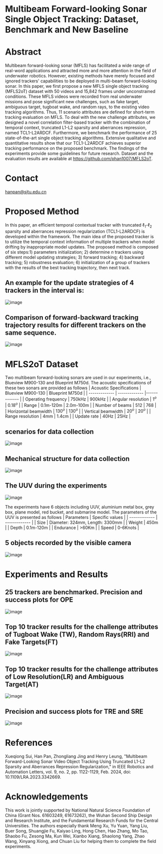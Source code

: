 # Multibeam Forward-looking Sonar Single Object Tracking: Dataset, Benchmark and New Baseline
# Abstract
Multibeam forward-looking sonar (MFLS) has facilitated a wide range of real-word applications and attracted more and more attention in the field of underwater robotics. However, existing methods have merely focused and ignored trackers' capabilities to be deployed in multi-beam forward-looking sonar. In this paper, we first propose a new MFLS single object tracking (MFLS2oT) dataset with 50 videos and 15,842 frames under unconstrained conditions. These MFLS videos were recorded from real underwater missions and pose significant new challenges, such as fake target, ambiguous target, tugboat wake, and random rays, to the existing video tracking algorithms. Thus, 11 scenario attributes are defined for short-term tracking evaluation on MFLS. To deal with the new challenge attributes, we designed a novel correlation filter-based tracker with the combination of temporal context, truncated L1-L2 sparsity and aberrances repression, named TCL1-L2ARDCF. Furthermore, we benchmark the performance of 25 state-of-the-art single object tracking algorithms. Extensive qualitative and quantitative results show that our TCL1-L2ARDCF achieves superior tracking performance on the proposed benchmark. The findings of the experiments provide some guidelines for future research. Dataset and the evaluation results are available at https://github.com/phan1007/MFLS2oT.
# Contact
hanpan@sjtu.edu.cn
# Proposed Method
In this paper, an efficient temporal contextual tracker with truncated $\ell_{1}$-$\ell_{2}$ sparsity and aberrances repression regularization (TCL1-L2ARDCF) is developed within the framework. The main idea of the proposed tracker is to utilize the temporal context information of multiple trackers when model drifting by inappropriate model updates. The proposed method is composed of six steps:1) parameters initialization; 2) determine $n$ trackers using different model updating strategies; 3) forward tracking; 4) backward tracking; 5) robustness evaluation; 6) initialization of a group of trackers with the results of the best tracking trajectory, then next track. 

## An example for the update strategies of 4 trackers in the interval is:
![image](https://github.com/phan1007/MFLS2oT/blob/main/figs/update_strategies.png)

## Comparison of forward-backward tracking trajectory results for different trackers on the same sequence.
![image](https://github.com/phan1007/MFLS2oT/blob/main/figs/fbttr.png)
# MFLS2oT Dataset
Two multibeam forward-looking sonars are used in our experiments, i.e., Blueview M900-130 and Blueprint M750d. The acoustic specifications of these two sonars are provided as follows
| Acoustic Specifications  | Blueview M900-130 | Blueprint M750d |
| ------------- | ------------- |------------- |
|  Operating frequency | 750kHz  | 900kHz |
|  Angular resolution | $1^{o}$ | $0.18^{o}$ |
|  Range | 0.1m-120m | 2.0m-100m |
|  Number of beams | 512 | 768 |
|  Horizontal beamwidth | $130^{o}$ | $130^{o}$ |
|  Vertical beamwidth | $20^{o}$ | $20^{o}$ |
|  Range resolution | 4mm | 1.4cm |
|  Update rate | 40Hz | 25Hz |

## scenarios for data collection
![image](https://github.com/phan1007/MFLS2oT/blob/main/figs/Scenarios.png)

## Mechanical structure for data collection
![image](https://github.com/phan1007/MFLS2oT/blob/main/figs/FM.png)

## The UUV during the experiments
![image](https://github.com/phan1007/MFLS2oT/blob/main/figs/UUV-exp.png)

The experiments have 6 objects including UUV, aluminium metal box, grey box, plane model, red bucket, and submarine model. The parameters of the UUV is presented as follows
| Parameters  | Specific values |
| ------------- | ------------- |
|  Size | Diameter: 324mm, Length: 3300mm  |
|  Weight | 450m |
|  Depth | 0.1m-120m |
|  Endurance | >60Km |
|  Speed | 0-6Knots |

## 5 objects recorded by the visible camera
![image](https://github.com/phan1007/MFLS2oT/blob/main/figs/optical_img.png)

# Experiments and Results
## 25 trackers are benchmarked. Precision and success plots for OPE
![image](https://github.com/phan1007/MFLS2oT/blob/main/figs/OPE.png)

## Top 10 tracker results for the challenge attributes of Tugboat Wake (TW), Random Rays(RRI) and Fake Targets(FT)
![image](https://github.com/phan1007/MFLS2oT/blob/main/figs/TW-RRI-FT.png)

## Top 10 tracker results for the challenge attributes of Low Resolution(LR) and Ambiguous Target(AT)
![image](https://github.com/phan1007/MFLS2oT/blob/main/figs/LR-AT.png)

## Precision and success plots for TRE and SRE
![image](https://github.com/phan1007/MFLS2oT/blob/main/figs/TRE-SRE.png)
# References
Xueqiong Sui, Han Pan, Zhongliang Jing and Henry Leung, "Multibeam Forward-Looking Sonar Video Object Tracking Using Truncated L1-L2 Sparsity and Aberrances Repression Regularization," in IEEE Robotics and Automation Letters, vol. 9, no. 2, pp. 1122-1129, Feb. 2024, doi: 10.1109/LRA.2023.3342669.
# Acknowledgements
This work is jointly supported by National Natural Science Foundation of China (Grant Nos. 61603249, 61673262), the Wuhan Second Ship Design and Research Institute, and the Fundamental Research Funds for the Central Universities. The authors especially thank Meng Xu, Yu Yuan, Yang Liu, Buer Song, Shuangjie Fu, Kaiyao Ling, Hong Chen, Hao Zhang, Mo Tao, Shaobo Fu, Zesong Ma, Kun Wei, Xianbo Xiang, Shaolong Yang, Zhao Wang, Xinyang Xiong, and Chuan Liu for helping them to complete the field experiments.
